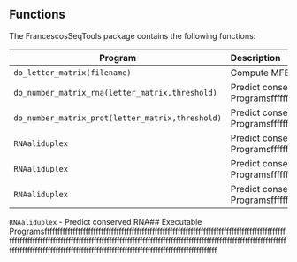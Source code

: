 ## Functions

The FrancescosSeqTools package contains the following functions:

| Program         | Description                                                                                                               |
| --------------- | :-------------------------------------------------------------------------------------------------------------------------|
| `do_letter_matrix(filename)`     | Compute MFE structure, partition function and representative sample structures of k,l neighborhoods                       |
| `do_number_matrix_rna(letter_matrix,threshold)`  | Predict conserved RNA## Executable Programsfffffffffffffffffffffffffffffffffffffffffffffffffffffffffffffffffffffffffffffffffffffffffffffffffffffffffffffffffffffffffffffffffffffffffffffffffffffffffffffffffffffffffffffffffffffffffffffffffffffffffffffffffffffffffffffffffffffffffffffffffffffffffffffffffffffffffffffffffffffffffff |
| `do_number_matrix_prot(letter_matrix,threshold)`  | Predict conserved RNA## Executable Programsfffffffffffffffffffffffffffffffffffffffffffffffffffffffffffffffffffffffffffffffffffffffffffffffffffffffffffffffffffffffffffffffffffffffffffffffffffffffffffffffffffffffffffffffffffffffffffffffffffffffffffffffffffffffffffffffffffffffffffffffffffffffffffffffffffffffffffffffffffffffffff |
| `RNAaliduplex`  | Predict conserved RNA## Executable Programsfffffffffffffffffffffffffffffffffffffffffffffffffffffffffffffffffffffffffffffffffffffffffffffffffffffffffffffffffffffffffffffffffffffffffffffffffffffffffffffffffffffffffffffffffffffffffffffffffffffffffffffffffffffffffffffffffffffffffffffffffffffffffffffffffffffffffffffffffffffffffff |
| `RNAaliduplex`  | Predict conserved RNA## Executable Programsfffffffffffffffffffffffffffffffffffffffffffffffffffffffffffffffffffffffffffffffffffffffffffffffffffffffffffffffffffffffffffffffffffffffffffffffffffffffffffffffffffffffffffffffffffffffffffffffffffffffffffffffffffffffffffffffffffffffffffffffffffffffffffffffffffffffffffffffffffffffffff |
| `RNAaliduplex`  | Predict conserved RNA## Executable Programsfffffffffffffffffffffffffffffffffffffffffffffffffffffffffffffffffffffffffffffffffffffffffffffffffffffffffffffffffffffffffffffffffffffffffffffffffffffffffffffffffffffffffffffffffffffffffffffffffffffffffffffffffffffffffffffffffffffffffffffffffffffffffffffffffffffffffffffffffffffffffff |


`RNAaliduplex`  - Predict conserved RNA## Executable Programsfffffffffffffffffffffffffffffffffffffffffffffffffffffffffffffffffffffffffffffffffffffffffffffffffffffffffffffffffffffffffffffffffffffffffffffffffffffffffffffffffffffffffffffffffffffffffffffffffffffffffffffffffffffffffffffffffffffffffffffffffffffffffffffffffffffffffffffffffffffffffff 



